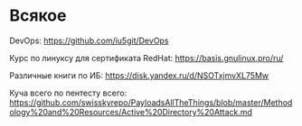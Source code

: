 # Всякое

DevOps: https://github.com/iu5git/DevOps

Курс по линуксу для сертификата RedHat: https://basis.gnulinux.pro/ru/

Различные книги по ИБ: https://disk.yandex.ru/d/NSOTxjmvXL75Mw

Куча всего по пентесту всего: https://github.com/swisskyrepo/PayloadsAllTheThings/blob/master/Methodology%20and%20Resources/Active%20Directory%20Attack.md
